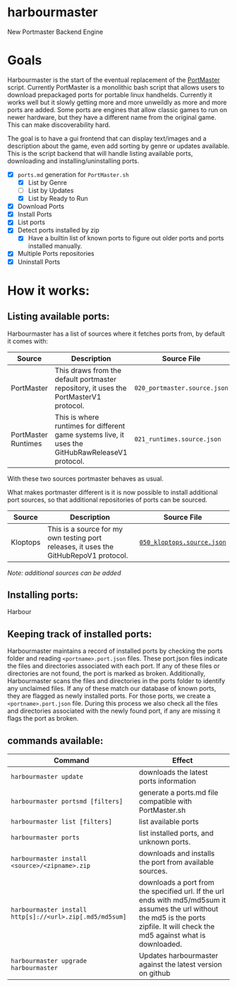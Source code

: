 # harbourmaster
New Portmaster Backend Engine

# Goals

Harbourmaster is the start of the eventual replacement of the [PortMaster][PortMaster] script. Currently PortMaster is a monolithic bash script that allows users to download prepackaged ports for portable linux handhelds. Currently it works well but it slowly getting more and more unweildly as more and more ports are added. Some ports are engines that allow classic games to run on newer hardware, but they have a different name from the original game. This can make discoverability hard.

The goal is to have a gui frontend that can display text/images and a description about the game, even add sorting by genre or updates available. This is the script backend that will handle listing available ports, downloading and installing/uninstalling ports.

- [x] `ports.md` generation for `PortMaster.sh`
  - [x] List by Genre
  - [ ] List by Updates
  - [x] List by Ready to Run
- [x] Download Ports
- [x] Install Ports
- [x] List ports
- [x] Detect ports installed by zip
  - [x] Have a builtin list of known ports to figure out older ports and ports installed manually.
- [x] Multiple Ports repositories
- [x] Uninstall Ports

# How it works:

## Listing available ports:

Harbourmaster has a list of sources where it fetches ports from, by default it comes with:

| Source               | Description                                                                           | Source File                  |
| -------------------- | --------------------------------------------------------------------------------------| ---------------------------- |
| PortMaster           | This draws from the default portmaster repository, it uses the PortMasterV1 protocol. | `020_portmaster.source.json` |
| PortMaster Runtimes  | This is where runtimes for different game systems live, it uses the GitHubRawReleaseV1 protocol. | `021_runtimes.source.json` |

With these two sources portmaster behaves as usual.

What makes portmaster different is it is now possible to install additional port sources, so that additional repositories of ports can be sourced.

| Source               | Description                                                                           | Source File                  |
| -------------------- | --------------------------------------------------------------------------------------| ---------------------------- |
| Kloptops             | This is a source for my own testing port releases, it uses the GitHubRepoV1 protocol. | [`050_kloptops.source.json`][KloptopsSource] |


_Note: additional sources can be added_

## Installing ports:

Harbour

## Keeping track of installed ports:

Harbourmaster maintains a record of installed ports by checking the ports folder and reading `<portname>.port.json` files. These port.json files indicate the files and directories associated with each port. If any of these files or directories are not found, the port is marked as broken. Additionally, Harbourmaster scans the files and directories in the ports folder to identify any unclaimed files. If any of these match our database of known ports, they are flagged as newly installed ports. For those ports, we create a `<portname>.port.json` file. During this process we also check all the files and directories associated with the newly found port, if any are missing it flags the port as broken.

## commands available:

| Command                                                  | Effect                                                  |
|  ------------------------------------------------------- | ------------------------------------------------------- |
| `harbourmaster update`                                   | downloads the latest ports information                  |
| `harbourmaster portsmd [filters]`                        | generate a ports.md file compatible with PortMaster.sh  |
| `harbourmaster list [filters]`                           | list available ports                                    |
| `harbourmaster ports`                                    | list installed ports, and unknown ports.                |
| `harbourmaster install <source>/<zipname>.zip`           | downloads and installs the port from available sources. |
| `harbourmaster install http[s]://<url>.zip[.md5/md5sum]` | downloads a port from the specified url. If the url ends with md5/md5sum it assumes the url without the md5 is the ports zipfile. It will check the md5 against what is downloaded. |
| `harbourmaster upgrade harbourmaster`                    | Updates harbourmaster against the latest version on github |

[PortMaster]: https://github.com/christianhaitian/PortMaster
[KloptopsSource]: https://raw.githubusercontent.com/kloptops/Portmaster-misc/main/releases/050_kloptops.source.json
